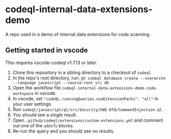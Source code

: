 # codeql-internal-data-extensions-demo

A repo used in a demo of internal data extensions for code scanning.

## Getting started in vscode

This requires vscode-codeql v1.7.13 or later.

1. Clone this repository in a sibling directory to a checkout of `codeql`
2. In the repo's root directory, run:
   `gh codeql database create --overwrite  --language javascript --source-root src db`
3. Open the workflow file `codeql-internal-data-extensions-demo.code-workspace` in vscode.
4. In vscode, set `"codeQL.runningQueries.useExtensionPacks": "all"` in your user settings
5. Run `codeql/javascript/ql/src/Security/CWE-078/CommandInjection.ql`.
6. You should see a single result.
7. Open `.github/codeql/extensions/custom-extensions.yml` and comment out one of the `addsTo` blocks.
8. Re-run the query and you should see no results.
